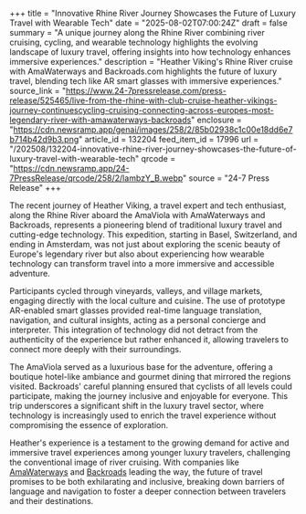 +++
title = "Innovative Rhine River Journey Showcases the Future of Luxury Travel with Wearable Tech"
date = "2025-08-02T07:00:24Z"
draft = false
summary = "A unique journey along the Rhine River combining river cruising, cycling, and wearable technology highlights the evolving landscape of luxury travel, offering insights into how technology enhances immersive experiences."
description = "Heather Viking's Rhine River cruise with AmaWaterways and Backroads.com highlights the future of luxury travel, blending tech like AR smart glasses with immersive experiences."
source_link = "https://www.24-7pressrelease.com/press-release/525465/live-from-the-rhine-with-club-cruise-heather-vikings-journey-continuescycling-cruising-connecting-across-europes-most-legendary-river-with-amawaterways-backroads"
enclosure = "https://cdn.newsramp.app/genai/images/258/2/85b02938c1c00e18dd6e7b714b42d9b3.png"
article_id = 132204
feed_item_id = 17996
url = "/202508/132204-innovative-rhine-river-journey-showcases-the-future-of-luxury-travel-with-wearable-tech"
qrcode = "https://cdn.newsramp.app/24-7PressRelease/qrcode/258/2/lambzY_B.webp"
source = "24-7 Press Release"
+++

<p>The recent journey of Heather Viking, a travel expert and tech enthusiast, along the Rhine River aboard the AmaViola with AmaWaterways and Backroads, represents a pioneering blend of traditional luxury travel and cutting-edge technology. This expedition, starting in Basel, Switzerland, and ending in Amsterdam, was not just about exploring the scenic beauty of Europe's legendary river but also about experiencing how wearable technology can transform travel into a more immersive and accessible adventure.</p><p>Participants cycled through vineyards, valleys, and village markets, engaging directly with the local culture and cuisine. The use of prototype AR-enabled smart glasses provided real-time language translation, navigation, and cultural insights, acting as a personal concierge and interpreter. This integration of technology did not detract from the authenticity of the experience but rather enhanced it, allowing travelers to connect more deeply with their surroundings.</p><p>The AmaViola served as a luxurious base for the adventure, offering a boutique hotel-like ambiance and gourmet dining that mirrored the regions visited. Backroads' careful planning ensured that cyclists of all levels could participate, making the journey inclusive and enjoyable for everyone. This trip underscores a significant shift in the luxury travel sector, where technology is increasingly used to enrich the travel experience without compromising the essence of exploration.</p><p>Heather's experience is a testament to the growing demand for active and immersive travel experiences among younger luxury travelers, challenging the conventional image of river cruising. With companies like <a href='https://www.amawaterways.com' rel='nofollow' target='_blank'>AmaWaterways</a> and <a href='https://www.backroads.com' rel='nofollow' target='_blank'>Backroads</a> leading the way, the future of travel promises to be both exhilarating and inclusive, breaking down barriers of language and navigation to foster a deeper connection between travelers and their destinations.</p>